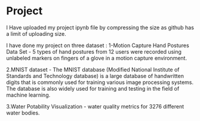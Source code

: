 # Project
I Have uploaded my project ipynb file by compressing the size as github has a limit of uploading size.

I have done my project on three dataset :
1-Motion Capture Hand Postures Data Set - 5 types of hand postures from 12 users were recorded using unlabeled markers on fingers of a glove in a motion capture environment.

2.MNIST dataset - The MNIST database (Modified National Institute of Standards and Technology database) is a large database of handwritten digits that is commonly used for training various image processing systems. The database is also widely used for training and testing in the field of machine learning.

3.Water Potability Visualization -  water quality metrics for 3276 different water bodies.
